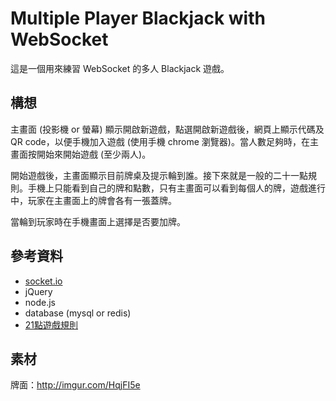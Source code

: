 # Multiple Player Blackjack with WebSocket

這是一個用來練習 WebSocket 的多人 Blackjack 遊戲。

## 構想

主畫面 (投影機 or 螢幕) 顯示開啟新遊戲，點選開啟新遊戲後，網頁上顯示代碼及 QR code，以便手機加入遊戲 (使用手機 chrome 瀏覽器)。當人數足夠時，在主畫面按開始來開始遊戲 (至少兩人)。

開始遊戲後，主畫面顯示目前牌桌及提示輪到誰。接下來就是一般的二十一點規則。手機上只能看到自己的牌和點數，只有主畫面可以看到每個人的牌，遊戲進行中，玩家在主畫面上的牌會各有一張蓋牌。

當輪到玩家時在手機畫面上選擇是否要加牌。

## 參考資料

* [socket.io](http://socket.io/)
* jQuery
* node.js
* database (mysql or redis)
* [21點遊戲規則](https://zh.wikipedia.org/wiki/%E5%BB%BF%E4%B8%80%E9%BB%9E)

## 素材

牌面：<http://imgur.com/HqjFI5e>
